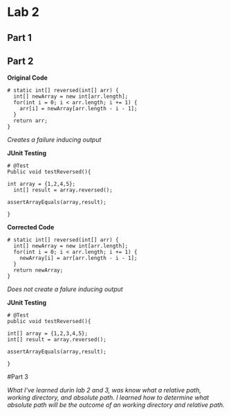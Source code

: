 # Lab 2


## Part 1

## Part 2

**Original Code**

  ```
  # static int[] reversed(int[] arr) {
    int[] newArray = new int[arr.length];
    for(int i = 0; i < arr.length; i += 1) {
      arr[i] = newArray[arr.length - i - 1];
    }
    return arr;
  }
  ```
  
  *Creates a failure inducing output*
  
  **JUnit Testing**
  
  ```
  # @Test
  Public void testReversed(){
  
  int array = {1,2,4,5};
    int[] result = array.reversed();
  
  assertArrayEquals(array,result);
  
  }
  ```
  
**Corrected Code**

  ```
  # static int[] reversed(int[] arr) {
    int[] newArray = new int[arr.length];
    for(int i = 0; i < arr.length; i += 1) {
      newArray[i] = arr[arr.length - i - 1];
    }
    return newArray;
  }
  ```
  
  
  *Does not create a falure inducing output*
  
**JUnit Testing**
  
  
  ```
  # @Test
  public void testReversed(){
  
  int[] array = {1,2,3,4,5};
  int[] result = array.reversed();
  
  assertArrayEquals(array,result);
  
  }
  ```


#Part 3

*What I've learned durin lab 2 and 3, was know what a relative path, working directory, and absolute path. I learned how to determine what absolute path will be the outcome of an working directory and relative path.*
